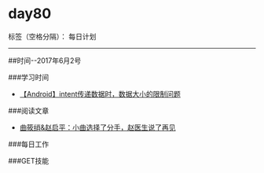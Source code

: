 # day80

标签（空格分隔）： 每日计划

---
##时间--2017年6月2号

###学习时间<br>
* [【Android】intent传递数据时，数据大小的限制问题][1]

###阅读文章<br>
* [曲筱绡&赵启平：小曲选择了分手，赵医生说了再见][2]

###每日工作<br>


###GET技能


  [1]: http://blog.csdn.net/a568078283/article/details/46681321
  [2]: http://www.jianshu.com/p/6477389905d8
